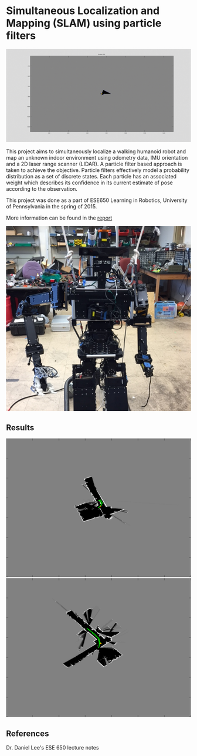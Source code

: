 # Simultaneous Localization and Mapping (SLAM) using particle filters

![alt text](./results/slam.gif)

This project aims to simultaneously localize a walking humanoid robot and map an unknown indoor environment using odometry data, IMU orientation and a 2D laser range scanner (LIDAR). A particle filter based approach is taken to achieve the objective. Particle filters effectively model a probability distribution as a set of discrete states. Each particle has an associated weight which describes its confidence in its current estimate of pose according to the observation.

This project was done as a part of ESE650 Learning in Robotics, University of Pennsylvania in the spring of 2015.

More information can be found in the [report](./report/project4.pdf)

![alt text](./robot.JPG "thor")

## Results

![alt text](./results/slam0_result.png)
![alt text](./results/slam2_result.png)

## References

Dr. Daniel Lee's ESE 650 lecture notes